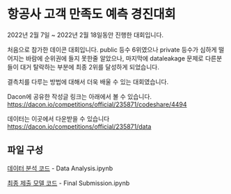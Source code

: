 # 항공사 고객 만족도 예측 경진대회

2022년 2월 7일 ~ 2022년 2월 18일동안 진행한 대회입니다. 

처음으로 참가한 데이콘 대회입니다. public 등수 6위였으나 private 등수가 심하게 떨어지는 바람에 순위권에 들지 못한줄 알았으나, 마지막에 dataleakage 문제로 다른분들이 대거 탈락하는 부분에 최종 2위를 달성하게 되었습니다.

결측치를 다루는 방법에 대해서 더욱 배울 수 있는 대회였습니다.

Dacon에 공유한 작성글 링크는 아래에서 볼 수 있습니다.\
https://dacon.io/competitions/official/235871/codeshare/4494

데이터는 이곳에서 다운받을 수 있습니다\
https://dacon.io/competitions/official/235871/data

## 파일 구성

[데이터 분석 코드](./Data%20Analysis.ipynb) - Data Analysis.ipynb

[최종 제출 모델 코드](./Final%20Submission.ipynb) - Final Submission.ipynb
